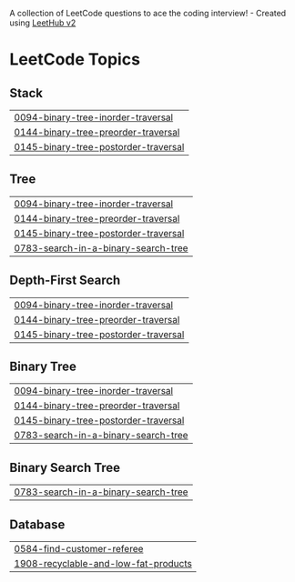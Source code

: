 A collection of LeetCode questions to ace the coding interview! - Created using [LeetHub v2](https://github.com/arunbhardwaj/LeetHub-2.0)
<!---LeetCode Topics Start-->
# LeetCode Topics
## Stack
|  |
| ------- |
| [0094-binary-tree-inorder-traversal](https://github.com/TECHTURTLE2003/LeetCode-Solution/tree/master/0094-binary-tree-inorder-traversal) |
| [0144-binary-tree-preorder-traversal](https://github.com/TECHTURTLE2003/LeetCode-Solution/tree/master/0144-binary-tree-preorder-traversal) |
| [0145-binary-tree-postorder-traversal](https://github.com/TECHTURTLE2003/LeetCode-Solution/tree/master/0145-binary-tree-postorder-traversal) |
## Tree
|  |
| ------- |
| [0094-binary-tree-inorder-traversal](https://github.com/TECHTURTLE2003/LeetCode-Solution/tree/master/0094-binary-tree-inorder-traversal) |
| [0144-binary-tree-preorder-traversal](https://github.com/TECHTURTLE2003/LeetCode-Solution/tree/master/0144-binary-tree-preorder-traversal) |
| [0145-binary-tree-postorder-traversal](https://github.com/TECHTURTLE2003/LeetCode-Solution/tree/master/0145-binary-tree-postorder-traversal) |
| [0783-search-in-a-binary-search-tree](https://github.com/TECHTURTLE2003/LeetCode-Solution/tree/master/0783-search-in-a-binary-search-tree) |
## Depth-First Search
|  |
| ------- |
| [0094-binary-tree-inorder-traversal](https://github.com/TECHTURTLE2003/LeetCode-Solution/tree/master/0094-binary-tree-inorder-traversal) |
| [0144-binary-tree-preorder-traversal](https://github.com/TECHTURTLE2003/LeetCode-Solution/tree/master/0144-binary-tree-preorder-traversal) |
| [0145-binary-tree-postorder-traversal](https://github.com/TECHTURTLE2003/LeetCode-Solution/tree/master/0145-binary-tree-postorder-traversal) |
## Binary Tree
|  |
| ------- |
| [0094-binary-tree-inorder-traversal](https://github.com/TECHTURTLE2003/LeetCode-Solution/tree/master/0094-binary-tree-inorder-traversal) |
| [0144-binary-tree-preorder-traversal](https://github.com/TECHTURTLE2003/LeetCode-Solution/tree/master/0144-binary-tree-preorder-traversal) |
| [0145-binary-tree-postorder-traversal](https://github.com/TECHTURTLE2003/LeetCode-Solution/tree/master/0145-binary-tree-postorder-traversal) |
| [0783-search-in-a-binary-search-tree](https://github.com/TECHTURTLE2003/LeetCode-Solution/tree/master/0783-search-in-a-binary-search-tree) |
## Binary Search Tree
|  |
| ------- |
| [0783-search-in-a-binary-search-tree](https://github.com/TECHTURTLE2003/LeetCode-Solution/tree/master/0783-search-in-a-binary-search-tree) |
## Database
|  |
| ------- |
| [0584-find-customer-referee](https://github.com/TECHTURTLE2003/LeetCode-Solution/tree/master/0584-find-customer-referee) |
| [1908-recyclable-and-low-fat-products](https://github.com/TECHTURTLE2003/LeetCode-Solution/tree/master/1908-recyclable-and-low-fat-products) |
<!---LeetCode Topics End-->